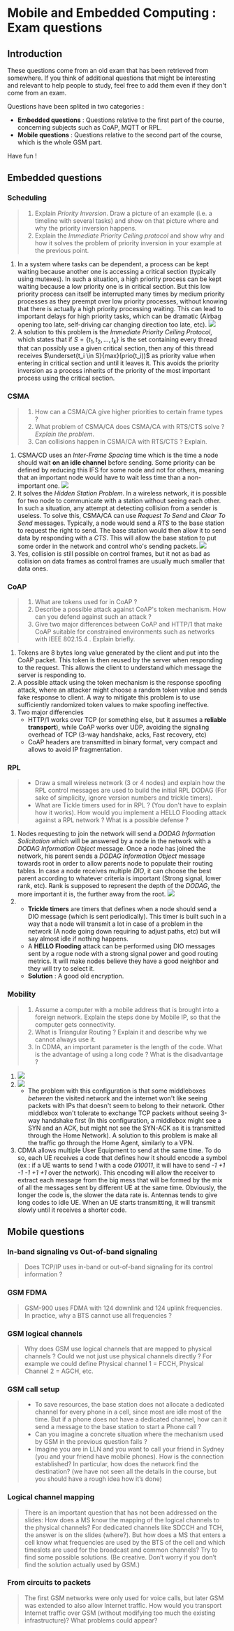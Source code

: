 # Mobile and Embedded Computing : Exam questions

## Introduction

These questions come from an old exam that has been retrieved from somewhere. If you think of additional questions that might be interesting and relevant to help people to study, feel free to add them even if they don't come from an exam.

Questions have been splited in two categories :

- **Embedded questions** : Questions relative to the first part of the course, concerning subjects such as CoAP, MQTT or RPL.
- **Mobile questions** : Questions relative to the second part of the course, which is the whole GSM part.

Have fun !

## Embedded questions

### Scheduling

>1. Explain *Priority Inversion*. Draw a picture of an example (i.e. a timeline with several tasks) and show on that picture where and why the priority inversion happens.
>2. Explain the *Immediate Priority Ceiling protocol* and show why and how it solves the problem of priority inversion in your example at the previous point.

1. In a system where tasks can be dependent, a process can be kept waiting because another one is accessing a critical section (typically using mutexes). In such a situation, a high priority process can be kept waiting because a low priority one is in critical section. But this low priority process can itself be interrupted many times by medium priority processes as they preempt over low priority processes, without knowing that there is actually a high priority processing waiting. This can lead to important delays for high priority tasks, which can be dramatic (Airbag opening too late, self-driving car changing direction too late, etc).
![](./pictures/timeline_priority-inversion.png)
2. A solution to this problem is the *Immediate Priority Ceiling Protocol*, which states that if $S = \{t_1,t_2,..., t_k\}$ is the set containing every thread that can possibly use a given critical section, then any of this thread receives $\underset{t_i \in S}{max}(prio(t_i))$ as priority value when entering in critical section and until it leaves it. This avoids the priority inversion as a process inherits of the priority of the most important process using the critical section.

### CSMA

>1. How can a CSMA/CA give higher priorities to certain frame types ?
>2. What problem of CSMA/CA does CSMA/CA with RTS/CTS solve ? *Explain the problem*.
>3. Can collisions happen in CSMA/CA with RTS/CTS ? Explain.

1. CSMA/CD uses an *Inter-Frame Spacing* time which is the time a node should wait **on an idle channel** before sending. Some priority can be defined by reducing this IFS for some node and not for others, meaning that an important node would have to wait less time than a non-important one.
![](./pictures/timeline_csmaca.png)
2. It solves the *Hidden Station Problem*. In a wireless network, it is possible for two node to communicate with a station without seeing each other. In such a situation, any attempt at detecting collision from a sender is useless. To solve this, CSMA/CA can use  *Request To Send* and *Clear To Send* messages. Typically, a node would send a *RTS* to the base station to request the right to send. The base station would then allow it to send data by responding with a *CTS*. This will allow the base station to put some order in the network and control who's sending packets.
![](./pictures/hiddenstation.png)
3. Yes, collision is still possible on control frames, but it not as bad as collision on data frames as control frames are usually much smaller that data ones.

### CoAP

>1. What are tokens used for in CoAP ?
>2. Describe a possible attack against CoAP's token mechanism. How can you defend against such an attack ?
>3. Give two major differences between CoAP and HTTP/1 that make CoAP suitable for constrained environments such as networks with IEEE 802.15.4 . Explain briefly.

1. Tokens are 8 bytes long value generated by the client and put into the CoAP packet. This token is then reused by the server when responding to the request. This allows the client to understand which message the server is responding to.
2. A possible attack using the token mechanism is the response spoofing attack, where an attacker might choose a random token value and sends fake response to client. A way to mitigate this problem is to use sufficiently randomized token values to make spoofing ineffective.
3. Two major differencies
    - HTTP/1 works over TCP (or something else, but it assumes a **reliable transport**), while CoAP works over UDP, avoiding the signaling overhead of TCP (3-way handshake, acks, Fast recovery, etc)
    - CoAP headers are transmitted in binary format, very compact and allows to avoid IP fragmentation.

### RPL

>- Draw a small wireless network (3 or 4 nodes) and explain how the RPL control messages are used to build the initial RPL DODAG (For sake of simplicity, ignore version numbers and trickle timers).
>- What are Tickle timers used for in RPL ? (You don't have to explain how it works).
How would you implement a HELLO Flooding attack against a RPL network ? What is a possible defense ?

1. Nodes requesting to join the network will send a *DODAG Information Solicitation* which will be answered by a node in the network with a *DODAG Information Object* message. Once a node has joined the network, his parent sends a *DODAG Information Object* message towards root in order to allow parents node to populate their routing tables. In case a node receives multiple *DIO*, it can choose the best parent according to whatever criteria is important (Strong signal, lower rank, etc). Rank is supposed to represent the depth of the *DODAG*, the more important it is, the further away from the root.
![](./pictures/RPL.png)
2. &nbsp;
   - **Trickle timers** are timers that defines when a node should send a DIO message (which is sent periodically). This timer is built such in a way that a node will transmit a lot in case of a problem in the network (A node going down requiring to adjust paths, etc) but will say almost idle if nothing happens.
   - A **HELLO Flooding** attack can be performed using DIO messages sent by a rogue node with a strong signal power and good routing metrics. It will make nodes believe they have a good neighbor and they will try to select it.
   - **Solution** : A good old encryption.


### Mobility

>1. Assume a computer with a mobile address that is brought into a foreign network. Explain the steps done by Mobile IP, so that the computer gets connectivity.
>2. What is Triangular Routing ? Explain it and describe why we cannot always use it.
>3. In CDMA, an important parameter is the length of the code. What is the advantage of using a long code ? What is the disadvantage ?

1. ![](./pictures/MobileIP-register.png)
2. ![](./pictures/mobileIP-triangularRouting.png)
    - The problem with this configuration is that some middleboxes *between* the visited network and the internet won't like seeing packets with IPs that doesn't seem to belong to their network. Other middlebox won't tolerate to exchange TCP packets without seeing 3-way handshake first (In this configuration, a middlebox might see a SYN and an ACK, but might not see the SYN-ACK as it is transmitted through the Home Network). A solution to this problem is make all the traffic go through the Home Agent, similarly to a VPN.
3. CDMA allows multiple User Equipment to send at the same time. To do so, each UE receives a code that defines how it should encode a symbol (ex : if a UE wants to send *1* with a code *010011*, it will have to send *-1 +1 -1 -1 +1 +1* over the network). This encoding will allow the receiver to extract each message from the big mess that will be formed by the mix of all the messages sent by different UE at the same time. Obviously, the longer the code is, the slower the data rate is. Antennas tends to give long codes to idle UE. When an UE starts transmitting, it will transmit slowly until it receives a shorter code.

## Mobile questions

### In-band signaling vs Out-of-band signaling

>Does TCP/IP uses in-band or out-of-band signaling for its control information ?

### GSM FDMA

>GSM-900 uses FDMA with 124 downlink and 124 uplink frequencies. In practice, why a BTS cannot use all frequencies ?

### GSM logical channels

>Why does GSM use logical channels that are mapped to physical channels ? Could we not just use physical channels directly ? For example we could define Physical channel 1 = FCCH, Physical Channel 2 = AGCH, etc.

### GSM call setup

>- To save resources, the base station does not allocate a dedicated channel for every phone in a cell, since most are idle most of the time. But if a phone does not have a dedicated channel, how can it send a message to the base station to start a Phone call ?
>- Can you imagine a concrete situation where the mechanism used by GSM in the previous question fails ?
>- Imagine you are in LLN and you want to call your friend in Sydney (you and your friend have mobile phones). How is the connection established? In particular, how does the network find the destination? (we have not seen all the details in the course, but you should have a rough idea how it’s done)

### Logical channel mapping

>There is an important question that has not been addressed on the slides: How does a MS know the mapping of the logical channels to the physical channels? For dedicated channels like SDCCH and TCH, the answer is on the slides (where?). But how does a MS that enters a cell know what frequencies are used by the BTS of the cell and which timeslots are used for the broadcast and common channels? Try to find some possible solutions. (Be creative. Don’t worry if you don’t find the solution actually used by GSM.)

### From circuits to packets

>The first GSM networks were only used for voice calls, but later GSM was extended to also allow Internet traffic. How would you transport Internet traffic over GSM (without modifying too much the existing infrastructure)? What problems could appear?
